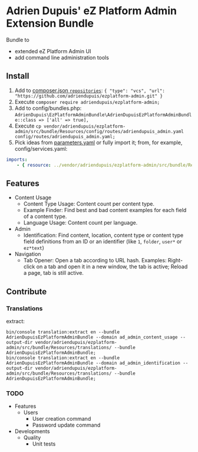 Adrien Dupuis' eZ Platform Admin Extension Bundle
=================================================

Bundle to
- extended eZ Platform Admin UI
- add command line administration tools


Install
-------

1. Add to [composer.json `repositories`](https://getcomposer.org/doc/04-schema.md#repositories): `{ "type": "vcs", "url": "https://github.com/adriendupuis/ezplatform-admin.git" }`
1. Execute `composer require adriendupuis/ezplatform-admin;`
1. Add to config/bundles.php: `AdrienDupuis\EzPlatformAdminBundle\AdrienDupuisEzPlatformAdminBundle::class => ['all' => true],`
1. Execute `cp vendor/adriendupuis/ezplatform-admin/src/bundle/Resources/config/routes/adriendupuis_admin.yaml config/routes/adriendupuis_admin.yaml;`
1. Pick ideas from [parameters.yaml](src/bundle/Resources/config/parameters.yaml) or fully import it; from, for example, config/services.yaml:
```yaml
imports:
    - { resource: ../vendor/adriendupuis/ezplatform-admin/src/bundle/Resources/config/parameters.yaml }
```


Features
--------

* Content Usage
  - Content Type Usage: Content count per content type.
  - Example Finder: Find best and bad content examples for each field of a content type.
  - Language Usage: Content count per language.
* Admin
  - Identification: Find content, location, content type or content type field definitions from an ID or an identifier (like `1`, `folder`, `user*` or `ez*text`)
* Navigation
  - Tab Opener: Open a tab according to URL hash. Examples: Right-click on a tab and open it in a new window, the tab is active; Reload a page, tab is still active.


Contribute
----------

### Translations

extract:
```shell
bin/console translation:extract en --bundle AdrienDupuisEzPlatformAdminBundle --domain ad_admin_content_usage --output-dir vendor/adriendupuis/ezplatform-admin/src/bundle/Resources/translations/ --bundle AdrienDupuisEzPlatformAdminBundle;
bin/console translation:extract en --bundle AdrienDupuisEzPlatformAdminBundle --domain ad_admin_identification --output-dir vendor/adriendupuis/ezplatform-admin/src/bundle/Resources/translations/ --bundle AdrienDupuisEzPlatformAdminBundle;
```

### TODO

* Features
  * Users
    - User creation command
    - Password update command
* Developments
  * Quality
    - Unit tests
